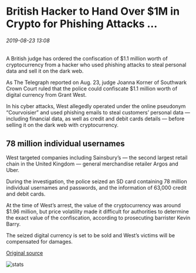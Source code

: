 # British Hacker to Hand Over $1M in Crypto for Phishing Attacks ...

###### 2019-08-23 13:08

A British judge has ordered the confiscation of $1.1 million worth of cryptocurrency from a hacker who used phishing attacks to steal personal data and sell it on the dark web.

As The Telegraph reported on Aug. 23, judge Joanna Korner of Southwark Crown Court ruled that the police could confiscate $1.1 million worth of digital currency from Grant West.

In his cyber attacks, West allegedly operated under the online pseudonym “Courvoisier” and used phishing emails to steal customers’ personal data — including financial data, as well as credit and debit cards details — before selling it on the dark web with cryptocurrency.

## 78 million individual usernames

West targeted companies including Sainsbury’s — the second largest retail chain in the United Kingdom — general merchandise retailer Argos and Uber.

During the investigation, the police seized an SD card containing 78 million individual usernames and passwords, and the information of 63,000 credit and debit cards.

At the time of West’s arrest, the value of the cryptocurrency was around $1.96 million, but price volatility made it difficult for authorities to determine the exact value of the confiscation, according to prosecuting barrister Kevin Barry.

The seized digital currency is set to be sold and West’s victims will be compensated for damages.

[Original source](https://cointelegraph.com/news/british-hacker-to-hand-over-1m-in-crypto-for-phishing-attacks)

![stats](https://c.statcounter.com/11760860/0/a89fa40b/1/ "stats")